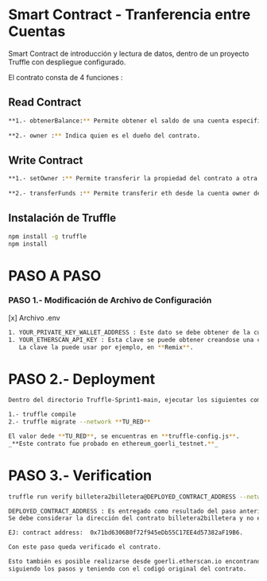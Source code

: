 # Smart Contract - Tranferencia entre Cuentas

Smart Contract de introducción y lectura de datos, dentro de un proyecto Truffle con despliegue configurado.

El contrato consta de 4 funciones :

## **Read Contract**
```sh
**1.- obtenerBalance:** Permite obtener el saldo de una cuenta especifica.
 
**2.- owner :** Indica quien es el dueño del contrato.
```

## Write Contract
```sh
**1.- setOwner :** Permite transferir la propiedad del contrato a otra cuenta.
 
**2.- transferFunds :** Permite transferir eth desde la cuenta owner del contrato a otra que se defina.
```


## Instalación de Truffle
```sh
npm install -g truffle
npm install
```

# PASO A PASO

### PASO 1.- Modificación de Archivo de Configuración 
[x] Archivo .env
```sh
1. YOUR_PRIVATE_KEY_WALLET_ADDRESS : Este dato se debe obtener de la cuenta que se utilizara para desplegar el contrato.
1. YOUR_ETHERSCAN_API_KEY : Esta clave se puede obtener creandose una cuenta en https://etherscan.io/.
   La clave la puede usar por ejemplo, en **Remix**.
```

# PASO 2.- Deployment
```sh
Dentro del directorio Truffle-Sprint1-main, ejecutar los siguientes comandos 

1.- truffle compile
2.- truffle migrate --network **TU_RED**

El valor dede **TU_RED**, se encuentras en **truffle-config.js**.
_**Este contrato fue probado en ethereum_goerli_testnet.**_
```

# PASO 3.- Verification
```sh
truffle run verify billetera2billetera@DEPLOYED_CONTRACT_ADDRESS --network TU_RED

DEPLOYED_CONTRACT_ADDRESS : Es entregado como resultado del paso anterior.
Se debe considerar la dirección del contrato billetera2billetera y no el Migrations.

EJ: contract address:  0x71bd6306B0f72f945eDb55C17EE4d57382aF19B6.

Con este paso queda verificado el contrato.

Esto también es posible realizarse desde goerli.etherscan.io encontrando el contrato,
siguiendo los pasos y teniendo con el codigó original del contrato.

```
